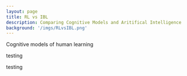 ```yaml
---
layout: page
title: RL vs IBL
description: Comparing Cognitive Models and Aritifical Intelligence
background: '/imgs/RLvsIBL.png'
---
```


Cognitive models of human learning

testing 


testing 